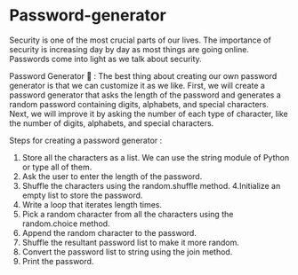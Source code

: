 # Password-generator
Security is one of the most crucial parts of our lives. The importance of security is increasing day by day as most things are going online. Passwords come into light as we talk about security.  

Password Generator 🔢 : The best thing about creating our own password generator is that we can customize it as we like. First, we will create a password generator that asks the length of the password and generates a random password containing digits, alphabets, and special characters. Next, we will improve it by asking the number of each type of character, like the number of digits, alphabets, and special characters.  

Steps for creating a password generator :  
1. Store all the characters as a list. We can use the string module of Python or type all of them. 
2. Ask the user to enter the length of the password. 
3. Shuffle the characters using the random.shuffle method. 
4.Initialize an empty list to store the password. 
5. Write a loop that iterates length times. 
6. Pick a random character from all the characters using the random.choice method. 
7. Append the random character to the password. 
8. Shuffle the resultant password list to make it more random. 
9. Convert the password list to string using the join method. 
10. Print the password.
